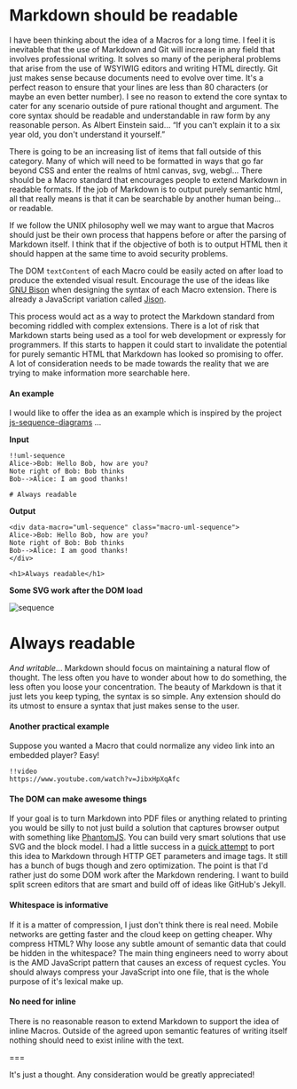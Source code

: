 # Markdown should be readable

I have been thinking about the idea of a Macros for a long time.  I feel it is inevitable that the use of Markdown and Git will increase in any field that involves professional writing.  It solves so many of the peripheral problems that arise from the use of WSYIWIG editors and writing HTML directly.  Git just makes sense because documents need to evolve over time. It's a perfect reason to ensure that your lines are less than 80 characters (or maybe an even better number).  I see no reason to extend the core syntax to cater for any scenario outside of pure rational thought and argument. The core syntax should be readable and understandable in raw form by any reasonable person.  As Albert Einstein said... “If you can't explain it to a six year old, you don't understand it yourself.”

There is going to be an increasing list of items that fall outside of this category. Many of which will need to be formatted in ways that go far beyond CSS and enter the realms of html canvas, svg, webgl... There should be a Macro standard that encourages people to extend Markdown in readable formats. If the job of Markdown is to output purely semantic html, all that really means is that it can be searchable by another human being... or readable. 

If we follow the UNIX philosophy well we may want to argue that Macros should just be their own process that happens before or after the parsing of Markdown itself.  I think that if the objective of both is to output HTML then it should happen at the same time to avoid security problems.  

The DOM `textContent` of each Macro could be easily acted on after load to produce the extended visual result.  Encourage the use of the ideas like [GNU Bison](http://en.wikipedia.org/wiki/GNU_bison) when designing the syntax of each Macro extension.  There is already a JavaScript variation called [Jison](http://zaach.github.io/jison/).

This process would act as a way to protect the Markdown standard from becoming riddled with complex extensions.  There is a lot of risk that Markdown starts being used as a tool for web development or expressly for programmers.  If this starts to happen it could start to invalidate the potential for purely semantic HTML that Markdown has looked so promising to offer.  A lot of consideration needs to be made towards the reality that we are trying to make information more searchable here.

#### An example

I would like to offer the idea as an example which is inspired by the project [js-sequence-diagrams](http://github.com/bramp/js-sequence-diagrams) ...

**Input**

```
!!uml-sequence
Alice->Bob: Hello Bob, how are you?
Note right of Bob: Bob thinks
Bob-->Alice: I am good thanks!

# Always readable
```

**Output**

```
<div data-macro="uml-sequence" class="macro-uml-sequence">
Alice->Bob: Hello Bob, how are you?
Note right of Bob: Bob thinks
Bob-->Alice: I am good thanks!
</div>

<h1>Always readable</h1>
```

**Some SVG work after the DOM load**

![sequence](https://camo.githubusercontent.com/e8ee954236ea5f7fa37274c727c6267f2e3550e5/687474703a2f2f6272616d702e6769746875622e696f2f6a732d73657175656e63652d6469616772616d732f696d616765732f73616d706c652e737667)

# Always readable

*And writable*... Markdown should focus on maintaining a natural flow of thought. The less often you have to wonder about how to do something, the less often you loose your concentration.  The beauty of Markdown is that it just lets you keep typing, the syntax is so simple.  Any extension should do its utmost to ensure a syntax that just makes sense to the user.  

#### Another practical example

Suppose you wanted a Macro that could normalize any video link into an embedded player?  Easy!

```
!!video
https://www.youtube.com/watch?v=JibxHpXqAfc
```

#### The DOM can make awesome things

If your goal is to turn Markdown into PDF files or anything related to printing you would be silly to not just build a solution that captures browser output with something like [PhantomJS](http://phantomjs.org/). You can build very smart solutions that use SVG and the block model.  I had a little success in a [quick attempt](https://github.com/codingcoop/get-diagrams) to port this idea to Markdown through HTTP GET parameters and image tags. It still has a bunch of bugs though and zero optimization.  The point is that I'd rather just do some DOM work after the Markdown rendering.  I want to build split screen editors that are smart and build off of ideas like GitHub's Jekyll.

#### Whitespace is informative

If it is a matter of compression, I just don't think there is real need.  Mobile networks are getting faster and the cloud keep on getting cheaper.  Why compress HTML?  Why loose any subtle amount of semantic data that could be hidden in the whitespace?  The main thing engineers need to worry about is the AMD JavaScript pattern that causes an excess of request cycles.  You should always compress your JavaScript into one file, that is the whole purpose of it's lexical make up.

#### No need for inline

There is no reasonable reason to extend Markdown to support the idea of inline Macros.  Outside of the agreed upon semantic features of writing itself nothing should need to exist inline with the text.

===

It's just a thought. Any consideration would be greatly appreciated!
